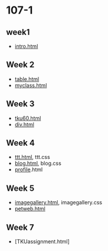 
# 107-1

## week1

-   [intro.html](http://127.0.0.1:1236/w01/intro.html)

## Week 2

-   [table.html](http://127.0.0.1:1236/w02/table.html)
-   [myclass.html](http://127.0.0.1:1236/w02/myclass.html)

## Week 3

-   [tku60.html](http://127.0.0.1:1236/w03/tku60.html)
-   [div.html](http://127.0.0.1:1236/w03/div.html)

## Week 4

-   [ttt.html](http://127.0.0.1:1236/w04/ttt.html), ttt.css
-   [blog.html](http://127.0.0.1:1236/w04/blog.html), blog.css
-   [profile](http://127.0.0.1:1236/w04/profile.html).html

## Week 5

-   [imagegallery.html](http://127.0.0.1:1236/w05/imagegallery.html), imagegallery.css
-   [petweb.html](http://127.0.0.1:1236/w05/pet%20website/index.html)
<!--stackedit_data:
eyJoaXN0b3J5IjpbNDk5NDQ4OTE4LDI4ODE2NTk1NCwtOTg5OT
IxMDI0XX0=
-->
## Week 7
-   [TKUassignment.html]
